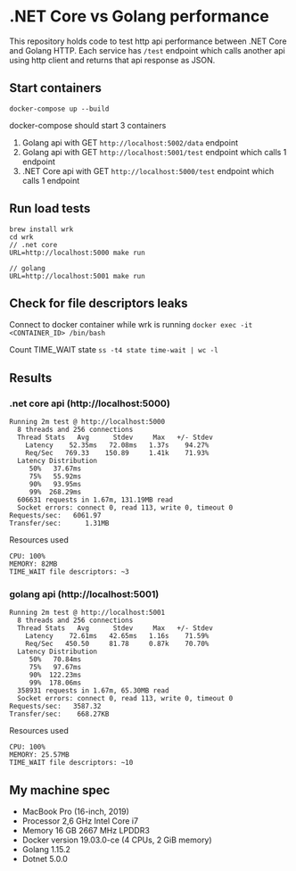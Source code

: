 # .NET Core vs Golang performance

This repository holds code to test http api performance between .NET Core and Golang HTTP.
Each service has `/test` endpoint which calls another api using http client and returns that api response as JSON.

## Start containers

`docker-compose up --build`

docker-compose should start 3 containers
1) Golang api with GET `http://localhost:5002/data` endpoint
2) Golang api with GET `http://localhost:5001/test` endpoint which calls 1 endpoint
3) .NET Core api with GET `http://localhost:5000/test` endpoint which calls 1 endpoint

## Run load tests

```
brew install wrk
cd wrk
// .net core
URL=http://localhost:5000 make run

// golang
URL=http://localhost:5001 make run
```

## Check for file descriptors leaks

Connect to docker container while wrk is running
`docker exec -it <CONTAINER_ID> /bin/bash`

Count TIME_WAIT state
`ss -t4 state time-wait | wc -l`

## Results

### .net core api (http://localhost:5000)

```
Running 2m test @ http://localhost:5000
  8 threads and 256 connections
  Thread Stats   Avg      Stdev     Max   +/- Stdev
    Latency    52.35ms   72.08ms   1.37s    94.27%
    Req/Sec   769.33    150.89     1.41k    71.93%
  Latency Distribution
     50%   37.67ms
     75%   55.92ms
     90%   93.95ms
     99%  268.29ms
  606631 requests in 1.67m, 131.19MB read
  Socket errors: connect 0, read 113, write 0, timeout 0
Requests/sec:   6061.97
Transfer/sec:      1.31MB
```

Resources used
```
CPU: 100%
MEMORY: 82MB
TIME_WAIT file descriptors: ~3
```

### golang api (http://localhost:5001)

```
Running 2m test @ http://localhost:5001
  8 threads and 256 connections
  Thread Stats   Avg      Stdev     Max   +/- Stdev
    Latency    72.61ms   42.65ms   1.16s    71.59%
    Req/Sec   450.50     81.78     0.87k    70.70%
  Latency Distribution
     50%   70.84ms
     75%   97.67ms
     90%  122.23ms
     99%  178.06ms
  358931 requests in 1.67m, 65.30MB read
  Socket errors: connect 0, read 113, write 0, timeout 0
Requests/sec:   3587.32
Transfer/sec:    668.27KB
```

Resources used
```
CPU: 100%
MEMORY: 25.57MB
TIME_WAIT file descriptors: ~10
```

## My machine spec

* MacBook Pro (16-inch, 2019)
* Processor 2,6 GHz Intel Core i7
* Memory 16 GB 2667 MHz LPDDR3
* Docker version 19.03.0-ce (4 CPUs, 2 GiB memory)
* Golang 1.15.2
* Dotnet 5.0.0
